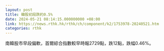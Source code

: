 ```yaml
---
layout: post
title: 韓股初段跌約0.5%
date: 2024-05-21 08:14:15.000000000 +08:00
link: https://news.rthk.hk/rthk/ch/component/k2/1753978-20240521.htm
categories: rthk
---
```


南韓股市早段偏軟，首爾綜合指數較早時報2729點，跌12點，跌幅0.46%。
